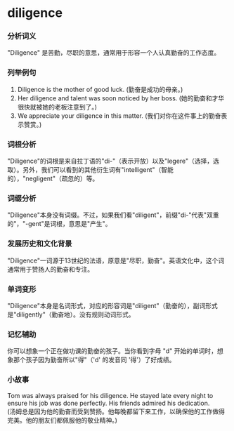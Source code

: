 # diligence

### 分析词义

  

"Diligence" 是苦勤，尽职的意思，通常用于形容一个人认真勤奋的工作态度。

  

### 列举例句

  

1.  Diligence is the mother of good luck. (勤奋是成功的母亲。)
2.  Her diligence and talent was soon noticed by her boss. (她的勤奋和才华很快就被她的老板注意到了。)
3.  We appreciate your diligence in this matter. (我们对你在这件事上的勤奋表示赞赏。)

  

### 词根分析

  

"Diligence"的词根是来自拉丁语的"di-"（表示开放）以及"legere"（选择，选取）。另外，我们可以看到的其他衍生词有"intelligent"（智能的），"negligent"（疏忽的）等。

  

### 词缀分析

  

"Diligence"本身没有词缀。不过，如果我们看"diligent"，前缀"di-"代表"双重的"，"-gent"是词根，意思是"产生"。

  

### 发展历史和文化背景

  

"Diligence"一词源于13世纪的法语，原意是"尽职，勤奋"。英语文化中，这个词通常用于赞扬人的勤奋和专注。

  

### 单词变形

  

"Diligence"本身是名词形式，对应的形容词是"diligent"（勤奋的），副词形式是"diligently"（勤奋地）。没有规则动词形式。

  

### 记忆辅助

  

你可以想象一个正在做功课的勤奋的孩子。当你看到字母 "d" 开始的单词时，想象那个孩子因为勤奋所以"得"（'d' 的发音同 '得'）了好成绩。

  

### 小故事

  

Tom was always praised for his diligence. He stayed late every night to ensure his job was done perfectly. His friends admired his dedication.  
(汤姆总是因为他的勤奋而受到赞扬。他每晚都留下来工作，以确保他的工作做得完美。他的朋友们都佩服他的敬业精神。)
